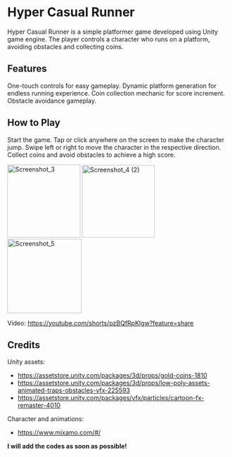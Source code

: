 # Hyper Casual Runner

Hyper Casual Runner is a simple platformer game developed using Unity game engine. The player controls a character who runs on a platform, avoiding obstacles and collecting coins.

## Features

One-touch controls for easy gameplay.
Dynamic platform generation for endless running experience.
Coin collection mechanic for score increment.
Obstacle avoidance gameplay.

## How to Play

Start the game.
Tap or click anywhere on the screen to make the character jump.
Swipe left or right to move the character in the respective direction.
Collect coins and avoid obstacles to achieve a high score.

<img width="166" alt="Screenshot_3" src="https://github.com/melisboyaci/RunnerGame/assets/139956767/67c06fa4-567d-412b-9f37-a70bf43d6bbe">
<img width="165" alt="Screenshot_4 (2)" src="https://github.com/melisboyaci/RunnerGame/assets/139956767/82b6b9dc-86c6-44e6-9177-a02885fb888e">
<img width="169" alt="Screenshot_5" src="https://github.com/melisboyaci/RunnerGame/assets/139956767/9a01c78d-efd4-4964-afa6-f06c7db1fc63">

Video: https://youtube.com/shorts/pzBQfRpKIgw?feature=share

## Credits

Unity assets:
- https://assetstore.unity.com/packages/3d/props/gold-coins-1810
- https://assetstore.unity.com/packages/3d/props/low-poly-assets-animated-traps-obstacles-vfx-225593
- https://assetstore.unity.com/packages/vfx/particles/cartoon-fx-remaster-4010
  
Character and animations: 
- https://www.mixamo.com/#/


**I will add the codes as soon as possible!**
